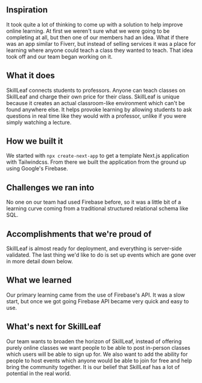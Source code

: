 ## Inspiration
It took quite a lot of thinking to come up with a solution to help improve online learning. At first we weren't sure what we were going to be completing at all, but then one of our members had an idea. What if there was an app similar to Fiverr, but instead of selling services it was a place for learning where anyone could teach a class they wanted to teach. That idea took off and our team began working on it.

## What it does
SkillLeaf connects students to professors. Anyone can teach classes on SkillLeaf and charge their own price for their class. SkillLeaf is unique because it creates an actual classroom-like environment which can't be found anywhere else. It helps provoke learning by allowing students to ask questions in real time like they would with a professor, unlike if you were simply watching a lecture.

## How we built it
We started with `npx create-next-app` to get a template Next.js application with Tailwindcss. From there we built the application from the ground up using Google's Firebase.

## Challenges we ran into
No one on our team had used Firebase before, so it was a little bit of a learning curve coming from a traditional structured relational schema like SQL.

## Accomplishments that we're proud of
SkillLeaf is almost ready for deployment, and everything is server-side validated. The last thing we'd like to do is set up events which are gone over in more detail down below.

## What we learned
Our primary learning came from the use of Firebase's API. It was a slow start, but once we got going Firebase API became very quick and easy to use.

## What's next for SkillLeaf
Our team wants to broaden the horizon of SkillLeaf, instead of offering purely online classes we want people to be able to post in-person classes which users will be able to sign up for. We also want to add the ability for people to host events which anyone would be able to join for free and help bring the community together. It is our belief that SkillLeaf has a lot of potential in the real world.
